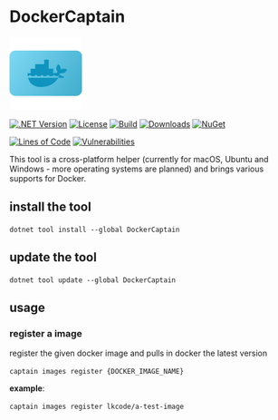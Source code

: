 # DockerCaptain

![DockerCaptain](https://raw.githubusercontent.com/lk-code/docker-captain/main/icon_128.png)

[![.NET Version](https://img.shields.io/badge/dotnet%20version-net6.0-blue?style=flat-square)](http://www.nuget.org/packages/DockerCaptain/)
[![License](https://img.shields.io/github/license/lk-code/docker-captain.svg?style=flat-square)](https://github.com/lk-code/docker-captain/blob/master/LICENSE)
[![Build](https://github.com/lk-code/docker-captain/actions/workflows/dotnet-desktop.yml/badge.svg)](https://github.com/lk-code/docker-captain/actions/workflows/dotnet-desktop.yml)
[![Downloads](https://img.shields.io/nuget/dt/dockercaptain.svg?style=flat-square)](http://www.nuget.org/packages/dockercaptain/)
[![NuGet](https://img.shields.io/nuget/v/dockercaptain.svg?style=flat-square)](http://nuget.org/packages/dockercaptain)

[![Lines of Code](https://sonarcloud.io/api/project_badges/measure?project=lk-code_docker-captain&metric=ncloc)](https://sonarcloud.io/summary/new_code?id=lk-code_docker-captain)
[![Vulnerabilities](https://sonarcloud.io/api/project_badges/measure?project=lk-code_docker-captain&metric=vulnerabilities)](https://sonarcloud.io/summary/new_code?id=lk-code_docker-captain)

This tool is a cross-platform helper (currently for macOS, Ubuntu and Windows - more operating systems are planned) and brings various supports for Docker.

## install the tool

`dotnet tool install --global DockerCaptain`

## update the tool

`dotnet tool update --global DockerCaptain`

## usage

### register a image

register the given docker image and pulls in docker the latest version

`captain images register {DOCKER_IMAGE_NAME}`

**example**:

`captain images register lkcode/a-test-image`

